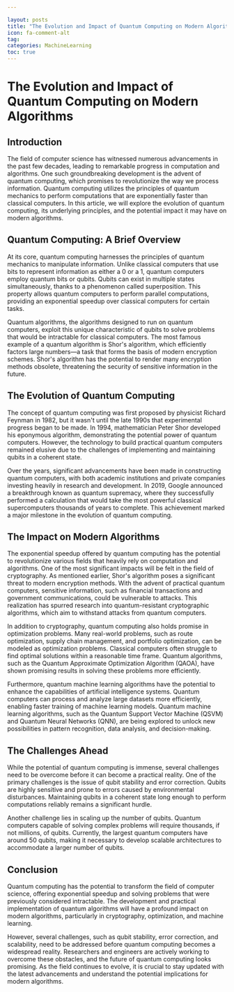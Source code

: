 ```yaml
---

layout: posts
title: "The Evolution and Impact of Quantum Computing on Modern Algorithms"
icon: fa-comment-alt
tag:      
categories: MachineLearning
toc: true
---
```




# The Evolution and Impact of Quantum Computing on Modern Algorithms

## Introduction

The field of computer science has witnessed numerous advancements in the past few decades, leading to remarkable progress in computation and algorithms. One such groundbreaking development is the advent of quantum computing, which promises to revolutionize the way we process information. Quantum computing utilizes the principles of quantum mechanics to perform computations that are exponentially faster than classical computers. In this article, we will explore the evolution of quantum computing, its underlying principles, and the potential impact it may have on modern algorithms.

## Quantum Computing: A Brief Overview

At its core, quantum computing harnesses the principles of quantum mechanics to manipulate information. Unlike classical computers that use bits to represent information as either a 0 or a 1, quantum computers employ quantum bits or qubits. Qubits can exist in multiple states simultaneously, thanks to a phenomenon called superposition. This property allows quantum computers to perform parallel computations, providing an exponential speedup over classical computers for certain tasks.

Quantum algorithms, the algorithms designed to run on quantum computers, exploit this unique characteristic of qubits to solve problems that would be intractable for classical computers. The most famous example of a quantum algorithm is Shor's algorithm, which efficiently factors large numbers—a task that forms the basis of modern encryption schemes. Shor's algorithm has the potential to render many encryption methods obsolete, threatening the security of sensitive information in the future.

## The Evolution of Quantum Computing

The concept of quantum computing was first proposed by physicist Richard Feynman in 1982, but it wasn't until the late 1990s that experimental progress began to be made. In 1994, mathematician Peter Shor developed his eponymous algorithm, demonstrating the potential power of quantum computers. However, the technology to build practical quantum computers remained elusive due to the challenges of implementing and maintaining qubits in a coherent state.

Over the years, significant advancements have been made in constructing quantum computers, with both academic institutions and private companies investing heavily in research and development. In 2019, Google announced a breakthrough known as quantum supremacy, where they successfully performed a calculation that would take the most powerful classical supercomputers thousands of years to complete. This achievement marked a major milestone in the evolution of quantum computing.

## The Impact on Modern Algorithms

The exponential speedup offered by quantum computing has the potential to revolutionize various fields that heavily rely on computation and algorithms. One of the most significant impacts will be felt in the field of cryptography. As mentioned earlier, Shor's algorithm poses a significant threat to modern encryption methods. With the advent of practical quantum computers, sensitive information, such as financial transactions and government communications, could be vulnerable to attacks. This realization has spurred research into quantum-resistant cryptographic algorithms, which aim to withstand attacks from quantum computers.

In addition to cryptography, quantum computing also holds promise in optimization problems. Many real-world problems, such as route optimization, supply chain management, and portfolio optimization, can be modeled as optimization problems. Classical computers often struggle to find optimal solutions within a reasonable time frame. Quantum algorithms, such as the Quantum Approximate Optimization Algorithm (QAOA), have shown promising results in solving these problems more efficiently.

Furthermore, quantum machine learning algorithms have the potential to enhance the capabilities of artificial intelligence systems. Quantum computers can process and analyze large datasets more efficiently, enabling faster training of machine learning models. Quantum machine learning algorithms, such as the Quantum Support Vector Machine (QSVM) and Quantum Neural Networks (QNN), are being explored to unlock new possibilities in pattern recognition, data analysis, and decision-making.

## The Challenges Ahead

While the potential of quantum computing is immense, several challenges need to be overcome before it can become a practical reality. One of the primary challenges is the issue of qubit stability and error correction. Qubits are highly sensitive and prone to errors caused by environmental disturbances. Maintaining qubits in a coherent state long enough to perform computations reliably remains a significant hurdle.

Another challenge lies in scaling up the number of qubits. Quantum computers capable of solving complex problems will require thousands, if not millions, of qubits. Currently, the largest quantum computers have around 50 qubits, making it necessary to develop scalable architectures to accommodate a larger number of qubits.

## Conclusion

Quantum computing has the potential to transform the field of computer science, offering exponential speedup and solving problems that were previously considered intractable. The development and practical implementation of quantum algorithms will have a profound impact on modern algorithms, particularly in cryptography, optimization, and machine learning.

However, several challenges, such as qubit stability, error correction, and scalability, need to be addressed before quantum computing becomes a widespread reality. Researchers and engineers are actively working to overcome these obstacles, and the future of quantum computing looks promising. As the field continues to evolve, it is crucial to stay updated with the latest advancements and understand the potential implications for modern algorithms.